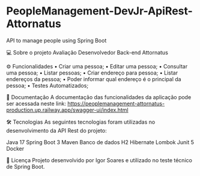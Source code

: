 # PeopleManagement-DevJr-ApiRest-Attornatus
API to manage people using Spring Boot

💻 Sobre o projeto
Avaliação Desenvolvedor Back-end Attornatus

⚙️ Funcionalidades
•	Criar uma pessoa;
•	Editar uma pessoa;
•	Consultar uma pessoa;
•	Listar pessoas;
•	Criar endereço para pessoa;
•	Listar endereços da pessoa;
•	Poder informar qual endereço é o principal da pessoa;
•	Testes Automatizados;

📄 Documentação
A documentação das funcionalidades da aplicação pode ser acessada neste link:
https://peoplemanagement-attornatus-production.up.railway.app/swagger-ui/index.html

🛠 Tecnologias
As seguintes tecnologias foram utilizadas no desenvolvimento da API Rest do projeto:

Java 17
Spring Boot 3
Maven
Banco de dados H2
Hibernate
Lombok
Junit 5
Docker

📝 Licença
Projeto desenvolvido por Igor Soares e utilizado no teste técnico de Spring Boot.


